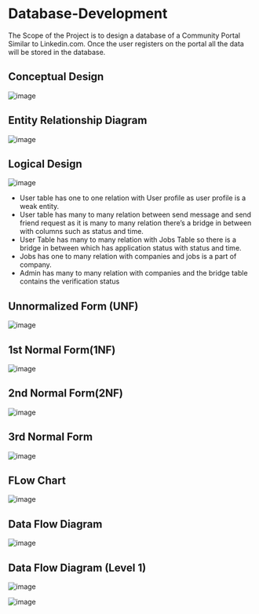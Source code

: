 # Database-Development
The Scope of the Project is to design a database of a Community Portal Similar to Linkedin.com.  Once the user registers on the portal all the data will be stored in the database. 

## Conceptual Design
![image](https://user-images.githubusercontent.com/91181779/134566268-9a56fbe1-fd31-4a63-b55f-f0adb5448908.png)

## Entity Relationship Diagram
![image](https://user-images.githubusercontent.com/91181779/134566349-358b2af6-57e8-4afa-8e7a-3d59518ea8ac.png)

## Logical Design
![image](https://user-images.githubusercontent.com/91181779/134566374-072be33d-1ef6-4003-9ba1-aa591e743cc1.png)

* User table has one to one relation with User profile as user profile is a weak entity.
*  User table has many to many relation between send message and send friend request as it is many to many relation there’s a bridge in between with columns such as status and time.
* User Table has many to many relation with Jobs Table so there is a bridge in between which has application status with status and time.
* Jobs has one to many relation with companies and jobs is a part of company. 
* Admin has many to many relation with companies and the bridge table contains the verification status

## Unnormalized Form (UNF)
![image](https://user-images.githubusercontent.com/91181779/134566672-7c5dc224-0164-4136-a64c-37411315fa1e.png)

## 1st Normal Form(1NF)
![image](https://user-images.githubusercontent.com/91181779/134566725-c900ae1a-cd0c-48ae-a014-8f3b69bc4ed5.png)

## 2nd Normal Form(2NF)
![image](https://user-images.githubusercontent.com/91181779/134566812-c0317743-bf35-4591-b1a4-e5b05c34267f.png)

## 3rd Normal Form
![image](https://user-images.githubusercontent.com/91181779/134566850-e5da0b22-00ba-43c8-abaa-19dd82490f4a.png)

## FLow Chart
![image](https://user-images.githubusercontent.com/91181779/134567385-8a5b9b04-8fd9-4092-aa9d-d078f2a05639.png)

## Data Flow Diagram
![image](https://user-images.githubusercontent.com/91181779/134567433-e2b33553-65d0-4c10-b61e-e06271f5e5d7.png)

## Data Flow Diagram (Level 1)
![image](https://user-images.githubusercontent.com/91181779/134567825-1281b368-e1c6-4bce-b67a-df49301beb61.png)

![image](https://user-images.githubusercontent.com/91181779/134567847-42a0d14a-f1ae-4536-9462-9bf740ff4b70.png)




